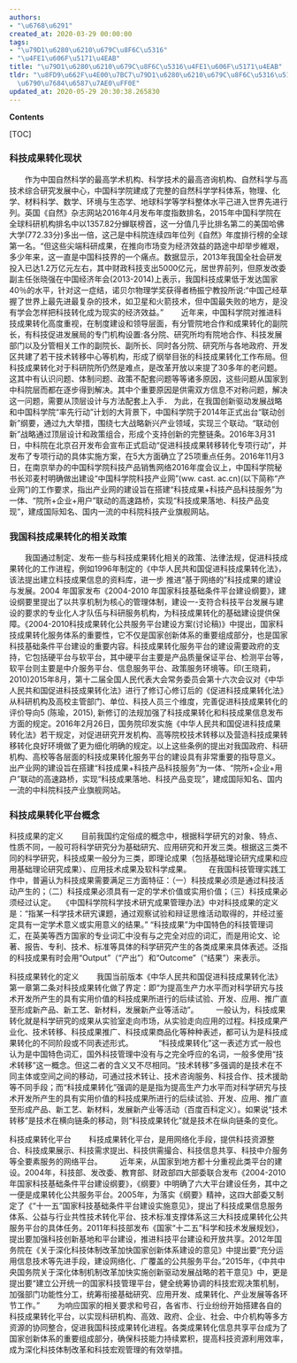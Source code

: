 ```yaml
---
authors:
- "\u6768\u6291"
created_at: 2020-03-29 00:00:00
tags:
- "\u79D1\u6280\u6210\u679C\u8F6C\u5316"
- "\u4FE1\u606F\u5171\u4EAB"
title: "\u79D1\u6280\u6210\u679C\u8F6C\u5316\u4FE1\u606F\u5171\u4EAB"
tldr: "\u8FD9\u662F\u4E00\u7BC7\u79D1\u6280\u6210\u679C\u8F6C\u5316\u5171\u4EAB\u5206\
  \u6790\u7684\u6587\u7AE0\uFF0E"
updated_at: 2020-05-29 20:30:38.265830
---
```


**Contents**

[TOC]


### 科技成果转化现状
　　作为中国自然科学的最高学术机构、科学技术的最高咨询机构、自然科学与高技术综合研究发展中心，中国科学院建成了完整的自然科学学科体系，物理、化学、材料科学、数学、环境与生态学、地球科学等学科整体水平己进入世界先进行列。英国《自然》杂志网站2016年4月发布年度指数排名，2015年中国科学院在全球科研机构排名中以1357.82分蝉联榜首，这一分值几乎比排名第二的美国哈佛大学(772.33分)多出一倍，这己是中科院连续四年位列《自然》年度排行榜的全球第一名。“但这些尖端科研成果，在推向市场变为经济效益的路途中却举步維艰，多少年来，这一直是中国科技界的一个痛点。数据显示，2013年我国全社会研发投入已达1.2万亿元左右，其中财政科技支出5000亿元，居世界前列，但原发改委副主任张晓强在中国经济年会(2013-2014)上表示，我国科技成果低于发达国家40％的水平，针对这一症结，诺贝尔物理学奖获得者杨振宁教投所说:“中国己经草握了世界上最先进最复杂的技术，如卫星和火箭技术，但中国最失败的地方，是没有学会怎样把科技转化成为现实的经济效益。”
　　近年来，中国科学院对推进科技成果转化高度重视，在制度建设和领导层面，有分管院地合作和成果转化的副院长，有科技促进发展局的专门机构设置:各分院、研究所均有院地合作、科技发展部门以及分管相关工作的副院长、副所长、同时各分院、研究所与各地政府、开发区共建了若干技术转移中心等机构，形成了纲举目张的科技成果转化工作布局。但科技成果转化对于科研院所仍然是难点，是改革开放以来提了30多年的老问题。这其中有认识问题、体制问题、政策不配套问题等等诸多原因，这些问题从国家到中科院层而都在逐步得到解决。其中个重要原因是供需双方信息不对称问题，解决这一问题，需要从顶层设计与方法配套上入手．
为此，在我国创新驱动发展战略和中国科学院“率先行动”计划的大背景下，中国科学院于2014年正式出台“联动创新”纲要，通过九大举措，围绕七大战略新兴产业领域，实现三个联动。“联动创新”战略通过顶层设计和政策组合，形成个支持创新的完整链条。2016年3月31日，中科院在北京召开发布会宣布正式启动“促进科技成果转移转化专项行动”，并发布了专项行动的具体实施方案，在5大方面确立了25项重点任务。2016年11月3日，在南京举办的中国科学院科技产品销售网络2016年度会议上，中国科学院秘书长邓麦村明确做出建设“中国科学院科技产业网”(ww. cast. ac.cn)(以下简称“产业网”)的工作要求，指出产业网的建设旨在搭建“科技成果+科技产品科技服务”为一体、“院所+企业+用户”联动的高速路桥，实现“科技成果落地、科技产品变现”，建成国际知名、国内一流的中科院科技产业旗舰网站。


### 我国科技成果转化的相关政策
　　我国通过制定、发布一些与科技成果转化相关的政策、法律法规，促进科技成果转化的工作进程，例如1996年制定的《中华人民共和国促进科技成果转化法》，该法提出建立科技成果信息的资料库，进一步 推进“基于网络的”科技成果的建设与发展。2004 年国家发布《2004-2010 年国家科技基础条件平台建设纲要》，建设纲要里提出了以共享机制为核心的管理体制，建设一-支符合科技平台发展与建设的要求的专业化人才队伍与科研服务机构，为科技成果转化的基础建设提供保障。《2004-2010科技成果转化公共服务平台建设方案(讨论稿)》中提出，国家科技成果转化服务体系的重要性，它不仅是国家创新体系的重要组成部分，也是国家科技基础条件平台建设的重要内容。科技成果转化服务平台的建设需要政府的支持，它包括硬平台与软平台，其中硬平台主要是产品质量保证平台、检测平台等，软平台则主要是中介服务平台、信息服务平台、政策服务环境等。印(王晓莉，2010)2015年8月，第十二届全国人民代表大会常务委员会第十六次会议对《中华人民共和国促进科技成果转化法》进行了修订心修订后的《促进科技成果转化法》从科研机构及高校主管部门、单位、科技人员三个维度，完善促进科技成果转化的评价导向5 (陈瑜，2015), 新修订的法规加强了科技成果转化和科技成果信息发布方面的规定。2016年2月26日，国务院印发实施《中华人民共和国促进科技成果转化法》若干规定，对促进研究开发机构、高等院校技术转移以及营造科技成果转移转化良好环境做了更为细化明确的规定。以上这些条例的提出对我国政府、科研机构、高校等各层面的科技成果转化服务平台的建设具有非常重要的指导意义。
出产业网的建设旨在搭建“科技成果+科技产品科技服务”为一体、“院所+企业+用户”联动的高速路桥，实现“科技成果落地、科技产品变现”，建成国际知名、国内一流的中科院科技产业旗舰网站。


### 科技成果转化平台概念
科技成果的定义
　　目前我国约定俗成的概念中，根据科学研宄的对象、特点、性质不同，一般可将科学研究分为基础研宄、应用研究和开发三类。根据这三类不同的科学研究，科技成果一般分为三类，即理论成果（包括基础理论研宄成果和应用基础理论研究成果）、应用技术成果及软科学成果。
　　在我国科技管理实践工作中，普遍认为科技成果需要满足三方面特征：（一）科技成果必须是通过科技活动产生的；（二）科技成果必须具有一定的学术价值或实用价值；（三）科技成果必须经过认定。
　《中国科学院科学技术研宄成果管理办法》中对科技成果的定义是：“指某一科学技术研宄课题，通过观察试验和辩证思维活动取得的，并经过鉴定具有一定学术意义或实用意义的结果。”
“科技成果”为中国特色的科技管理词汇，在英美等西方国家的专业词汇中没有与之完全对应的词汇，而是用论文、论著、报告、专利、技术、标准等具体的科学研究产生的各类成果来具体表述。泛指的科技成果有时会用“Output”（“产出”）和“Outcome”（“结果”）来表示。

科技成果转化的定义
　　我国当前版本《中华人民共和国促进科技成果转化法》第一章第二条对科技成果转化做了界定：即“为提高生产力水平而对科学研宄与技术开发所产生的具有实用价值的科技成果所进行的后续试验、开发、应用、推广直至形成新产品、新工艺、新材料，发展新产业等活动”。
　　一般认为，科技成果转化就是科学研究的成果从实验室走向市场，从实验走向应用的过程。科技成果产业化、技术转移、科技成果推广、科技成果商品化等种种表述，都可认为是科技成果转化的不同阶段或不同表述形式。
　　　“科技成果转化”这一表述方式一般也认为是中国特色词汇，国外科技管理中没有与之完全呼应的名词，一般多使用“技术转移”这一概念。但这二者的含义又不尽相同。“技术转移”多强调的是技术在不同主体或空间之间的移动，可通过技术转让、技术咨询服务、科技合作、技术援助等不同手段；而“科技成果转化”强调的是是指为提高生产力水平而对科学研宄与技术开发所产生的具有实用价值的科技成果所进行的后续试验、开发、应用、推广直至形成产品、新工艺、新材料，发展新产业等活动（百度百科定义）。如果说“技术转移”是技术在横向链条的移动，则“科技成果转化”就是技术在纵向链条的变化。

科技成果转化平台
　　科技成果转化平台，是用网络化手段，提供科技资源整合、科技成果展示、科技需求提出、科技供需撮合、科技信息共享、科技中介服务等全要素服务的网络平台。
　　近年来，从国家到地方都十分重视此类平台的建设。2004年，科技部、发改委、教育部、财政部四大部委联合发布《2004-2010年国家科技基础条件平台建设纲要》，《纲要》中明确了六大平台建设任务，其中之一便是成果转化公共服务平台。2005年，为落实《纲要》精祌，这四大部委又制定了《“十一五”国家科技基础条件平台建设实施意见》，提出了科技成果信息服务体系、公益与行业共性技术转化平台、技术标准支撑体系这三大科技成果转化公共服务平台的具体任务。2011年科技部发布《国家“十二五”科学和技术发展规划》，提出要加强科技创新基地和平台建设，推进科技平台建设和开放共享。2012年国务院在《关于深化科技体制改革加快国家创新体系建设的意见》中提出要“充分运用信息技术等先进手段，建设网络化、广覆盖的公共服务平台。”2015年，《中共中央国务院关于深化体制机制改革加快实施创新驱动发展战略的若干意见》中，更是提出要“建立公开统一的国家科技管理平台，健全统筹协调的科技宏观决策机制，加强部门功能性分工，统筹衔接基础研究、应用开发、成果转化、产业发展等各环节工作。”
　　为响应国家的相关要求和号召，各省市、行业纷纷开始搭建各自的科技成果转化平台，以实现科研机构、高效、政府、企业、社会、中介机构等多方资源的协同整合，促进我国科技成果转化进程。各类成果转化信息共享平台成为了国家创新体系的重要组成部分，确保科技能力持续累积，提高科技资源利用效率，成为深化科技体制改革和科技宏观管理的有效举措。